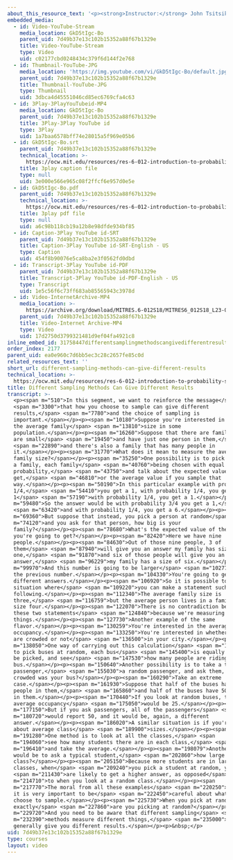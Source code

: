 ```yaml
---
about_this_resource_text: '<p><strong>Instructor:</strong> John Tsitsiklis</p>'
embedded_media:
  - id: Video-YouTube-Stream
    media_location: GkD5tIgc-Bo
    parent_uid: 7d49b37e13c102b15352a88f67b1329e
    title: Video-YouTube-Stream
    type: Video
    uid: c02177cbd0248434c379f6d144f2e768
  - id: Thumbnail-YouTube-JPG
    media_location: 'https://img.youtube.com/vi/GkD5tIgc-Bo/default.jpg'
    parent_uid: 7d49b37e13c102b15352a88f67b1329e
    title: Thumbnail-YouTube-JPG
    type: Thumbnail
    uid: 3dbca4d45551046cd85ec6769cfa4c63
  - id: 3Play-3PlayYouTubeid-MP4
    media_location: GkD5tIgc-Bo
    parent_uid: 7d49b37e13c102b15352a88f67b1329e
    title: 3Play-3Play YouTube id
    type: 3Play
    uid: 1a7baa6578bff74e28015a5f969e05b6
  - id: GkD5tIgc-Bo.srt
    parent_uid: 7d49b37e13c102b15352a88f67b1329e
    technical_location: >-
      https://ocw.mit.edu/resources/res-6-012-introduction-to-probability-spring-2018/part-iii-random-processes/different-sampling-methods-can-give-different-results/GkD5tIgc-Bo.srt
    title: 3play caption file
    type: null
    uid: 3e000e566e965c08f2ffcf6e957d0e5e
  - id: GkD5tIgc-Bo.pdf
    parent_uid: 7d49b37e13c102b15352a88f67b1329e
    technical_location: >-
      https://ocw.mit.edu/resources/res-6-012-introduction-to-probability-spring-2018/part-iii-random-processes/different-sampling-methods-can-give-different-results/GkD5tIgc-Bo.pdf
    title: 3play pdf file
    type: null
    uid: a6c98b118cb19a12b8e98dfde934bf85
  - id: Caption-3Play YouTube id-SRT
    parent_uid: 7d49b37e13c102b15352a88f67b1329e
    title: Caption-3Play YouTube id-SRT-English - US
    type: Caption
    uid: 454f8b90076e5ca8ba2e3f0562fd0dbd
  - id: Transcript-3Play YouTube id-PDF
    parent_uid: 7d49b37e13c102b15352a88f67b1329e
    title: Transcript-3Play YouTube id-PDF-English - US
    type: Transcript
    uid: 1e5c56f6c73ff683ab85565943c3978d
  - id: Video-InternetArchive-MP4
    media_location: >-
      https://archive.org/download/MITRES.6-012S18/MITRES6_012S18_L23-09_300k.mp4
    parent_uid: 7d49b37e13c102b15352a88f67b1329e
    title: Video-Internet Archive-MP4
    type: Video
    uid: 17d2750d3799321481d9ef04fa4921c8
inline_embed_id: 31758447differentsamplingmethodscangivedifferentresults21962489
order_index: 2177
parent_uid: ea0e960c7d6bb5ec3c28c2657fe85c0d
related_resources_text: ''
short_url: different-sampling-methods-can-give-different-results
technical_location: >-
  https://ocw.mit.edu/resources/res-6-012-introduction-to-probability-spring-2018/part-iii-random-processes/different-sampling-methods-can-give-different-results
title: Different Sampling Methods Can Give Different Results
transcript: >-
  <p><span m="510">In this segment, we want to reinforce the message</span>
  <span m="3300">that how you choose to sample can give different
  results,</span> <span m="7780">and the choice of sampling is
  important.</span></p><p><span m="10180">Suppose you're interested in measuring
  the average family</span> <span m="13810">size in some
  population.</span></p><p><span m="16260">Suppose that there are families that
  are small</span> <span m="19450">and have just one person in them,</span>
  <span m="22890">and there's also a family that has many people in
  it.</span></p><p><span m="31770">What does it mean to measure the average
  family size?</span></p><p><span m="35250">One possibility is to pick at random
  a family, each family</span> <span m="40760">being chosen with equal
  probability,</span> <span m="43750">and talk about the expected value that you
  get,</span> <span m="46810">or the average value if you sample that
  way.</span></p><p><span m="50190">In this particular example with probability
  1/4,</span> <span m="54410">you get a 1, with probability 1/4, you get a
  1</span> <span m="57190">with probability 1/4, you get a 1.</span></p><p><span
  m="59480">So the answer would be with probability 3/4 you get a 1,</span>
  <span m="63420">and with probability 1/4, you get a 6.</span></p><p><span
  m="69360">But suppose that instead, you pick a person at random</span> <span
  m="74120">and you ask for that person, how big is your
  family?</span></p><p><span m="78680">What's the expected value of the answer
  you're going to get?</span></p><p><span m="82420">Here we have nine
  people.</span></p><p><span m="84630">Out of those nine people, 3 of
  them</span> <span m="87940">will give you an answer my family has size
  one,</span> <span m="91870">and six of those people will give you an
  answer,</span> <span m="96229">my family has a size of six.</span></p><p><span
  m="99970">And this number is going to be larger</span> <span m="102770">than
  the previous number.</span></p><p><span m="104330">You're going to get
  different answers.</span></p><p><span m="106920">So it is possible to have a
  situation where</span> <span m="109220">you can make a statement such as the
  following.</span></p><p><span m="112340">The average family size is
  three,</span> <span m="116759">but the average person lives in a family of
  size four.</span></p><p><span m="122070">There is no contradiction between
  these two statements</span> <span m="124840">because we're measuring different
  things.</span></p><p><span m="127730">Another example of the same
  flavor.</span></p><p><span m="130259">You're interested in the average bus
  occupancy.</span></p><p><span m="133250">You're interested in whether buses
  are crowded or not</span> <span m="136500">in your city.</span></p><p><span
  m="138050">One way of carrying out this calculation</span> <span m="141850">is
  to pick buses at random, each bus</span> <span m="145400">is equally likely to
  be picked, and see</span> <span m="147530">how many people are riding this
  bus.</span></p><p><span m="150640">Another possibility is to take a typical
  passenger,</span> <span m="155030">a random passenger, and ask them, how
  crowded was your bus?</span></p><p><span m="160290">Take an extreme
  case.</span></p><p><span m="161930">Suppose that half of the buses have 0
  people in them,</span> <span m="165860">and half of the buses have 50 people
  in them.</span></p><p><span m="170440">If you look at random buses, then the
  average occupancy</span> <span m="175050">would be 25.</span></p><p><span
  m="177150">But if you ask passengers, all of the passengers</span> <span
  m="180720">would report 50, and it would be, again, a different
  answer.</span></p><p><span m="186020">A similar situation is if you're talking
  about average class</span> <span m="189900">sizes.</span></p><p><span
  m="191280">One method is to look at all the classes,</span> <span
  m="194060">see how many students there are in each class,</span> <span
  m="196410">and take the average.</span></p><p><span m="198079">Another method
  would be to ask a typical student,</span> <span m="202860">how large is your
  class?</span></p><p><span m="205150">Because more students are in large
  classes, when</span> <span m="209240">you pick a student at random, you</span>
  <span m="211430">are likely to get a higher answer, as opposed</span> <span
  m="214710">to when you look at a random class.</span></p><p><span
  m="217770">The moral from all these examples</span> <span m="220250">is that
  it is very important to be</span> <span m="222450">careful about what you
  choose to sample.</span></p><p><span m="225730">When you pick at random, what
  exactly</span> <span m="227860">are you picking at random?</span></p><p><span
  m="229720">And you need to be aware that different sampling</span> <span
  m="232390">methods measure different things,</span> <span m="235000">and will
  generally give you different results.</span></p><p>&nbsp;</p>
uid: 7d49b37e13c102b15352a88f67b1329e
type: courses
layout: video
---
```

